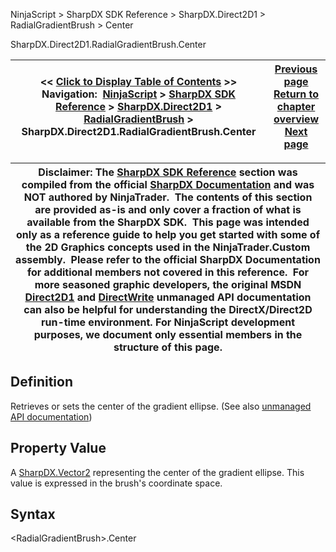 ﻿
NinjaScript \> SharpDX SDK Reference \> SharpDX.Direct2D1 \> RadialGradientBrush \> Center

SharpDX.Direct2D1\.RadialGradientBrush.Center

| \<\< [Click to Display Table of Contents](sharpdx_direct2d1_radialgradientbrush_center.md) \>\> **Navigation:**     [NinjaScript](ninjascript-1.md) \> [SharpDX SDK Reference](sharpdx_sdk_reference-1.md) \> [SharpDX.Direct2D1](sharpdx_direct2d1-1.md) \> [RadialGradientBrush](sharpdx_direct2d1_radialgradientbrush-1.md) \> SharpDX.Direct2D1\.RadialGradientBrush.Center | [Previous page](sharpdx_direct2d1_radialgradientbrush-1.md) [Return to chapter overview](sharpdx_direct2d1_radialgradientbrush-1.md) [Next page](sharpdx_direct2d1_radialgradientbrush_gradientoriginoffset-1.md) |
| --- | --- |

| Disclaimer: The [SharpDX SDK Reference](sharpdx_sdk_reference-1.md) section was compiled from the official [SharpDX Documentation](http://sharpdx.org/) and was NOT authored by NinjaTrader.  The contents of this section are provided as\-is and only cover a fraction of what is available from the SharpDX SDK.  This page was intended only as a reference guide to help you get started with some of the 2D Graphics concepts used in the NinjaTrader.Custom assembly.  Please refer to the official SharpDX Documentation for additional members not covered in this reference.  For more seasoned graphic developers, the original MSDN [Direct2D1](https://msdn.microsoft.com/en-us/library/windows/desktop/dd370990.aspx) and [DirectWrite](https://msdn.microsoft.com/en-us/library/windows/desktop/dd368038.aspx) unmanaged API documentation can also be helpful for understanding the DirectX/Direct2D run\-time environment. For NinjaScript development purposes, we document only essential members in the structure of this page. |
| --- |

## Definition
Retrieves or sets the center of the gradient ellipse. 
(See also [unmanaged API documentation](https://msdn.microsoft.com/en-us/library/dd371532.aspx))
 
## Property Value
A [SharpDX.Vector2](sharpdx_vector2-1.md) representing the center of the gradient ellipse. This value is expressed in the brush's coordinate space.
 
## Syntax
\<RadialGradientBrush\>.Center
